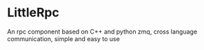 # LittleRpc
An rpc component based on C++ and python zmq, cross language communication, simple and easy to use
